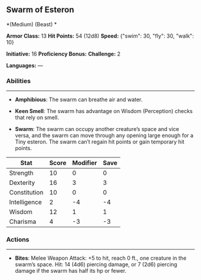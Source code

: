 ## Swarm of Esteron
*(Medium) (Beast) *

**Armor Class:** 13
**Hit Points:** 54 (12d8)
**Speed:** {"swim": 30, "fly": 30, "walk": 10}

**Initiative:** 16
**Proficiency Bonus:**
**Challenge:** 2

**Languages:** —

### Abilities
 --- 
- **Amphibious**: The swarm can breathe air and water.

- **Keen Smell**: The swarm has advantage on Wisdom (Perception) checks that rely on smell.

- **Swarm**: The swarm can occupy another creature’s space and vice versa, and the swarm can move through any opening large enough for a Tiny esteron. The swarm can’t regain hit points or gain temporary hit points.



| Stat | Score | Modifier | Save |
| ---- | ---- | ---- | ---- |
| Strength | 10 | 0 | 0 |
| Dexterity | 16 | 3 | 3 |
| Constitution | 10 | 0 | 0 |
| Intelligence | 2 | -4 | -4 |
| Wisdom | 12 | 1 | 1 |
| Charisma | 4 | -3 | -3 |

### Actions
 --- 
- **Bites**: Melee Weapon Attack: +5 to hit, reach 0 ft., one creature in the swarm’s space. Hit: 14 (4d6) piercing damage, or 7 (2d6) piercing damage if the swarm has half its hp or fewer.

